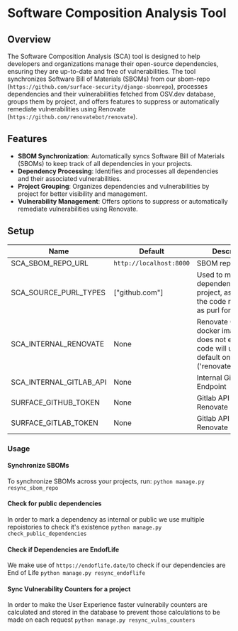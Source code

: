 # Software Composition Analysis Tool

## Overview

The Software Composition Analysis (SCA) tool is designed to help developers and organizations manage their open-source dependencies, ensuring they are up-to-date and free of vulnerabilities. The tool synchronizes Software Bill of Materials (SBOMs) from our sbom-repo (`https://github.com/surface-security/django-sbomrepo`), processes dependencies and their vulnerabilities fetched from OSV.dev database, groups them by project, and offers features to suppress or automatically remediate vulnerabilities using Renovate (`https://github.com/renovatebot/renovate`).

## Features

- **SBOM Synchronization**: Automatically syncs Software Bill of Materials (SBOMs) to keep track of all dependencies in your projects.
- **Dependency Processing**: Identifies and processes all dependencies and their associated vulnerabilities.
- **Project Grouping**: Organizes dependencies and vulnerabilities by project for better visibility and management.
- **Vulnerability Management**: Offers options to suppress or automatically remediate vulnerabilities using Renovate.
  

## Setup
| Name | Default | Description |
| ---- | -----   | -------     |
| SCA_SBOM_REPO_URL | `http://localhost:8000` | SBOM repository url |
| SCA_SOURCE_PURL_TYPES | ["github.com"] | Used to mark a dependency as a project, as we use the code repository as purl for this |
| SCA_INTERNAL_RENOVATE | None | Renovate Custom docker image, if does not exist the code will use the default one ('renovate/renovate') |
| SCA_INTERNAL_GITLAB_API | None | Internal Gitlab Endpoint |
| SURFACE_GITHUB_TOKEN | None | Gitlab API token for Renovate |
| SURFACE_GITLAB_TOKEN | None | Gitlab API token for Renovate |


### Usage

#### Synchronize SBOMs
To synchronize SBOMs across your projects, run:
`python manage.py resync_sbom_repo`

#### Check for public dependencies
In order to mark a dependency as internal or public we use multiple repoistories to check it's existence
`python manage.py check_public_dependencies`

#### Check if Dependencies are EndofLife
We make use of `https://endoflife.date/`to check if our dependencies are End of Life
`python manage.py resync_endoflife`

#### Sync Vulnerability Counters for a project
In order to make the User Experience faster vulnerabily counters are calculated and stored in the database to prevent those calculations to be made on each request
`python manage.py resync_vulns_counters`
